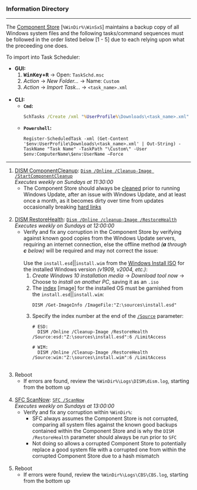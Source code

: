 ### Information Directory ###
---
The [Component Store][1] [`%WinDir%\WinSxS`] maintains a backup copy of all Windows system files and the following tasks/command sequences must be followed in the order listed below [1 - 5] due to each relying upon what the preceeding one does.

To import into Task Scheduler:
 - **GUI:**
   1. **<kbd>WinKey</kbd>+<kbd>R</kbd>** → Open: `TaskSchd.msc`
   2. _Action_ → _New Folder..._ → Name: `Custom`
   3. _Action_ → _Import Task..._ → `<task_name>.xml` <br><br>
 - **CLI:**
   - **`Cmd`:**
      ```bat
      SchTasks /Create /xml "%UserProfile%\Downloads\<task_name>.xml" /tn "\Custom\Task Name" /ru "%ComputerName%\%UserName%"
      ```
   - **`Powershell`:**
      ```pwsh
      Register-ScheduledTask -xml (Get-Content '$env:UserProfile\Downloads\<task_name>.xml' | Out-String) -TaskName "Task Name" -TaskPath "\Custom\" -User $env:ComputerName\$env:UserName –Force
      ```
---
 1. [DISM ComponentCleanup](Dism_ComponentCleanup.xml): [`Dism /Online /Cleanup-Image /StartComponentCleanup`][2] <br> _Executes weekly on Sundays at 11:30:00_
    - The Component Store should always be [cleaned][3] prior to running Windows Update, after an issue with Windows Update, and at least once a month, as it becomes dirty over time from updates occasionally breaking [hard links][4] <br><br>
 2. [DISM RestoreHealth](Dism_RestoreHealth.xml): [`Dism /Online /cleanup-Image /RestoreHealth`][5] <br> _Executes weekly on Sundays at 12:00:00_
    - Verify and fix any corruption in the Component Store by verifying against known good copies from the Windows Update servers, requiring an internet connection, else the offline method _(**a** through **c** below)_ will be required and may not correct the issue: <br><br> Use the `install.esd`||`install.wim` from the [Windows Install ISO][6]  for the installed Windows version _(v1909, v2004, etc.)_:
      1. _Create Windows 10 installation media_ → _Download tool now_ → Choose to _install on another PC_, saving it as an `.iso`
      2. The [index][7] [image] for the installed OS must be garnished from the `install.esd`||`install.wim`:
         ```pwsh
         DISM /Get-ImageInfo /ImageFile:"Z:\sources\install.esd"
         ```
      3. Specify the index number at the end of the [`/Source`][8] parameter:
         ```pwsh
         # ESD:
           DISM /Online /Cleanup-Image /RestoreHealth /Source:esd:"Z:\sources\install.esd":6 /LimitAccess
         
         # WIM:
           DISM /Online /Cleanup-Image /RestoreHealth /Source:wim:"Z:\sources\install.wim":6 /LimitAccess
         ```
         <br>
 3. Reboot
    - If errors are found, review the `%WinDir%\Logs\DISM\dism.log`, starting from the bottom up <br><br>
 4. [SFC ScanNow](Sfc_ScanNow.xml): [`SFC /ScanNow`][9] <br> _Executes weekly on Sundays at 13:00:00_
    - Verify and fix any corruption within `%WinDir%`:
      - SFC always assumes the Component Store is not corrupted, comparing all system files against the known good backups contained within the Component Store and is why the `DISM` `/RestoreHealth` parameter should always be run prior to `SFC`
      - Not doing so allows a corrupted Component Store to potentially replace a good system file with a corrupted one from within the corrupted Component Store due to a hash mismatch <br><br>
 5. Reboot
    - If errors were found, review the `%WinDir%\Logs\CBS\CBS.log`, starting from the bottom up


  [1]: https://docs.microsoft.com/en-us/windows-hardware/manufacture/desktop/manage-the-component-store
  [2]: https://docs.microsoft.com/en-us/windows-hardware/manufacture/desktop/clean-up-the-winsxs-folder#dismexe
  [3]: https://docs.microsoft.com/en-us/windows-hardware/manufacture/desktop/clean-up-the-winsxs-folder
  [4]: https://docs.microsoft.com/en-us/windows-hardware/manufacture/desktop/manage-the-component-store#hard-links
  [5]: https://docs.microsoft.com/en-us/windows-hardware/manufacture/desktop/repair-a-windows-image
  [6]: https://www.microsoft.com/en-us/software-download/windows10
  [7]: https://docs.microsoft.com/en-us/windows-hardware/manufacture/desktop/dism-image-management-command-line-options-s14#get-imageinfo
  [8]: https://docs.microsoft.com/en-us/windows-hardware/manufacture/desktop/configure-a-windows-repair-source
  [9]: https://docs.microsoft.com/en-us/windows-server/administration/windows-commands/sfc
